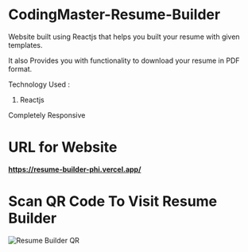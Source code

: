 # CodingMaster-Resume-Builder

Website built using Reactjs that helps you built your resume with given templates.

It also Provides you with functionality to download your resume in PDF format.

Technology Used :
1. Reactjs


Completely Responsive 

# URL for Website

**https://resume-builder-phi.vercel.app/**


# Scan QR Code To Visit Resume Builder

![Resume Builder QR](https://user-images.githubusercontent.com/71305760/167234718-fefebfe4-adbb-468d-a166-a41bd28cabf8.png)
